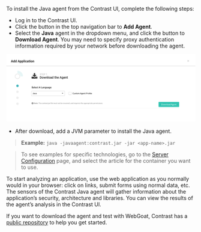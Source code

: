 <!--
title: "Download the Java Agent from the Contrast UI"
description: "Downloading the Java agent from the Contrast UI"
tags: "installation Java agent installation contrast ui download"
-->

To install the Java agent from the Contrast UI, complete the following steps:

* Log in to the Contrast UI.
* Click the button in the top navigation bar to **Add Agent**.
* Select the **Java** agent in the dropdown menu, and click the button to **Download Agent**. You may need to specify proxy authentication information required by your network before downloading the agent.

<a href="assets/images/Download-java-agent.png" rel="lightbox" title="Download the Java agent"><img class="thumbnail" src="assets/images/Download-java-agent.png"/></a>

* After download, add a JVM parameter to install the Java agent.

> **Example:** `java -javaagent:contrast.jar -jar <app-name>.jar`

> To see examples for specific technologies, go to the [Server Configuration](installation-javaserver.html) page, and select the article for the container you want to use.

To start analyzing an application, use the web application as you normally would in your browser: click on links, submit forms using normal data, etc. The sensors of the Contrast Java agent will gather information about the application’s security, architecture and libraries. You can view the results of the agent’s analysis in the Contrast UI.

If you want to download the agent and test with WebGoat, Contrast has a [public repository](https://github.com/Contrast-Security-OSS/agent-teamserver-tests) to help you get started.
